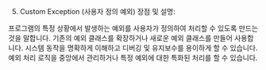 

5. Custom Exception (사용자 정의 예외)
   장점 및 설명:

프로그램의 특정 상황에서 발생하는 예외를 사용자가 정의하여 처리할 수 있도록 만드는 것을 말합니다.
기존의 예외 클래스를 확장하거나 새로운 예외 클래스를 만들어 사용합니다.
시스템 동작을 명확하게 이해하고 디버깅 및 유지보수를 용이하게 할 수 있습니다.
예외 처리 로직을 중앙에서 관리하거나 특정 예외에 대한 특화된 처리를 할 수 있습니다.
